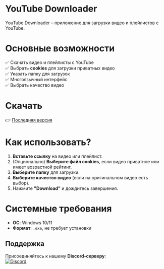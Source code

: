 # YouTube Downloader  

YouTube Downloader – приложение для загрузки видео и плейлистов с YouTube.  

# Основные возможности  
✅ Скачать видео и плейлисты с YouTube  
✅ Выбрать **cookies** для загрузки приватных видео  
✅ Указать папку для загрузок  
✅ Многоязычный интерфейс  
✅ Выбрать качество видео  

# Скачать  
👉 [Последняя версия](https://github.com/rexered2142/Youtube-Downloader/releases)  

# Как использовать?  
1. **Вставьте ссылку** на видео или плейлист.  
2. (Опционально) **Выберите файл cookies**, если видео приватное или имеет возрастной рейтинг.  
3. **Выберите папку** для загрузки.  
4. **Выберите качество видео** (если на оригинальном видео есть выбор).  
5. Нажмите **"Download"** и дождитесь завершения.  

# Системные требования  
- **ОС**: Windows 10/11  
- **Формат**: `.exe`, не требует установки  

## Поддержка  
Присоединяйтесь к нашему **Discord-серверу**:  
[![Discord](https://img.shields.io/discord/123456789?logo=discord&logoColor=white)](https://discord.gg/pEQEY6UdgA)  
